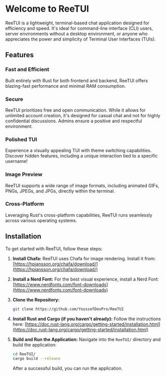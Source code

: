 # Welcome to ReeTUI

ReeTUI is a lightweight, terminal-based chat application designed for efficiency and speed. It's ideal for command-line interface (CLI) users, server environments without a desktop environment, or anyone who appreciates the power and simplicity of Terminal User Interfaces (TUIs).

## Features

### Fast and Efficient
Built entirely with Rust for both frontend and backend, ReeTUI offers blazing-fast performance and minimal RAM consumption.

### Secure
ReeTUI prioritizes free and open communication. While it allows for unlimited account creation, it's designed for casual chat and not for highly confidential discussions. Admins ensure a positive and respectful environment.

### Polished TUI
Experience a visually appealing TUI with theme switching capabilities. Discover hidden features, including a unique interaction tied to a specific username!

### Image Preview
ReeTUI supports a wide range of image formats, including animated GIFs, PNGs, JPEGs, and JPGs, directly within the terminal.

### Cross-Platform
Leveraging Rust's cross-platform capabilities, ReeTUI runs seamlessly across various operating systems.

## Installation

To get started with ReeTUI, follow these steps:

1.  **Install Chafa:**
    ReeTUI uses Chafa for image rendering. Install it from: [https://hpjansson.org/chafa/download/](https://hpjansson.org/chafa/download/)

2.  **Install a Nerd Font:**
    For the best visual experience, install a Nerd Font: [https://www.nerdfonts.com/font-downloads](https://www.nerdfonts.com/font-downloads)

3.  **Clone the Repository:**
    ```bash
    git clone https://github.com/YoussefDevPro/ReeTUI
    ```

4.  **Install Rust and Cargo (if you haven't already):**
    Follow the instructions here: [https://doc.rust-lang.org/cargo/getting-started/installation.html](https://doc.rust-lang.org/cargo/getting-started/installation.html)

5.  **Build and Run the Application:**
    Navigate into the `ReeTUI/` directory and build the application:
    ```bash
    cd ReeTUI/
    cargo build --release
    ```
    After a successful build, you can run the application.